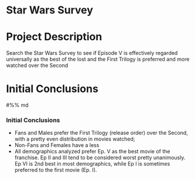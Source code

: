 # Star Wars Survey
# Project Description
Search the Star Wars Survey to see if Episode V is effectively regarded universally as the best of the lost and the First Trilogy is preferred and more watched over the Second


# Initial Conclusions
#%% md
### Initial Conclusions
- Fans and Males prefer the First Trilogy (release order) over the Second, with a pretty even distribution in movies watched;
- Non-Fans and Females have a less
- All demographics analyzed prefer Ep. V as the best movie of the franchise. Ep II and III tend to be considered worst pretty unanimously. Ep VI is 2nd best in most demographics, while Ep I is sometimes preferred to the first movie (Ep. I).
